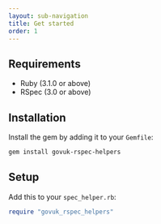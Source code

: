 ```yaml
---
layout: sub-navigation
title: Get started
order: 1
---
```


## Requirements

* Ruby (3.1.0 or above)
* RSpec (3.0 or above)

## Installation

Install the gem by adding it to your `Gemfile`:

```bash
gem install govuk-rspec-helpers
```

## Setup

Add this to your `spec_helper.rb`:

```ruby
require "govuk_rspec_helpers"
```
